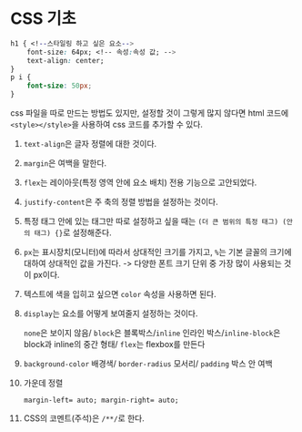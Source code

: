 # CSS 기초

```css
h1 { <!--스타일링 하고 싶은 요소-->
	font-size: 64px; <!-- 속성:속성 값; -->
	text-align: center;
}
p i {
    font-size: 50px;
}
```

css 파일을 따로 만드는 방법도 있지만, 설정할 것이 그렇게 많지 않다면 html 코드에 `<style></style>`을 사용하여 css 코드를 추가할 수 있다.

1. `text-align`은 글자 정렬에 대한 것이다.

2. `margin`은 여백을 말한다.

3. `flex`는 레이아웃(특정 영역 안에 요소 배치) 전용 기능으로 고안되었다.

4. `justify-content`은 주 축의 정렬 방법을 설정하는 것이다.

5. 특정 태그 안에 있는 태그만 따로 설정하고 싶을 때는 `(더 큰 범위의 특정 태그) (안의 태그) {}`로 설정해준다.

6. `px`는 표시장치(모니터)에 따라서 상대적인 크기를 가지고, `%`는 기본 글꼴의 크기에 대하여 상대적인 값을 가진다. -> 다양한 폰트 크기 단위 중 가장 많이 사용되는 것이 px이다.

7. 텍스트에 색을 입히고 싶으면 `color` 속성을 사용하면 된다.

8. `display`는 요소를 어떻게 보여줄지 설정하는 것이다.

    `none`은 보이지 않음/ `block`은 블록박스/`inline` 인라인 박스/`inline-block`은 block과 inline의 중간 형태/ `flex`는 flexbox를 만든다
    
9. `background-color` 배경색/ `border-radius` 모서리/ `padding` 박스 안 여백

10. 가운데 정렬

    `margin-left= auto;
    margin-right= auto;`

11. CSS의 코멘트(주석)은 `/**/`로 한다.
